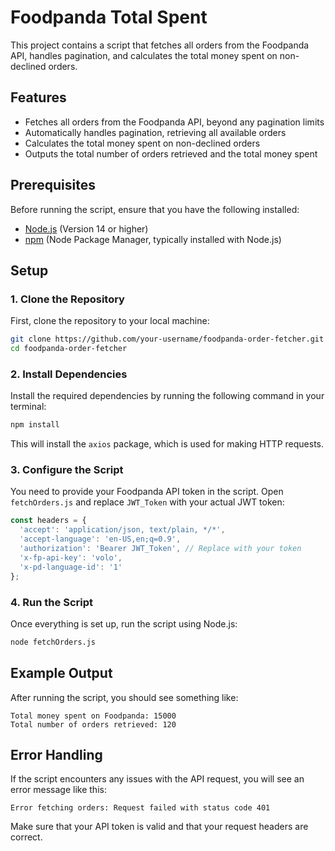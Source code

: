 # Foodpanda Total Spent

This project contains a script that fetches all orders from the Foodpanda API, handles pagination, and calculates the total money spent on non-declined orders.

## Features

- Fetches all orders from the Foodpanda API, beyond any pagination limits
- Automatically handles pagination, retrieving all available orders
- Calculates the total money spent on non-declined orders
- Outputs the total number of orders retrieved and the total money spent

## Prerequisites

Before running the script, ensure that you have the following installed:

- [Node.js](https://nodejs.org/) (Version 14 or higher)
- [npm](https://www.npmjs.com/) (Node Package Manager, typically installed with Node.js)

## Setup

### 1. Clone the Repository

First, clone the repository to your local machine:

```bash
git clone https://github.com/your-username/foodpanda-order-fetcher.git
cd foodpanda-order-fetcher
```

### 2. Install Dependencies

Install the required dependencies by running the following command in your terminal:

```bash
npm install
```

This will install the `axios` package, which is used for making HTTP requests.

### 3. Configure the Script

You need to provide your Foodpanda API token in the script. Open `fetchOrders.js` and replace `JWT_Token` with your actual JWT token:

```javascript
const headers = {
  'accept': 'application/json, text/plain, */*',
  'accept-language': 'en-US,en;q=0.9',
  'authorization': 'Bearer JWT_Token', // Replace with your token
  'x-fp-api-key': 'volo',
  'x-pd-language-id': '1'
};
```

### 4. Run the Script

Once everything is set up, run the script using Node.js:

```bash
node fetchOrders.js
```

## Example Output

After running the script, you should see something like:

```
Total money spent on Foodpanda: 15000
Total number of orders retrieved: 120
```

## Error Handling

If the script encounters any issues with the API request, you will see an error message like this:

```
Error fetching orders: Request failed with status code 401
```

Make sure that your API token is valid and that your request headers are correct.

